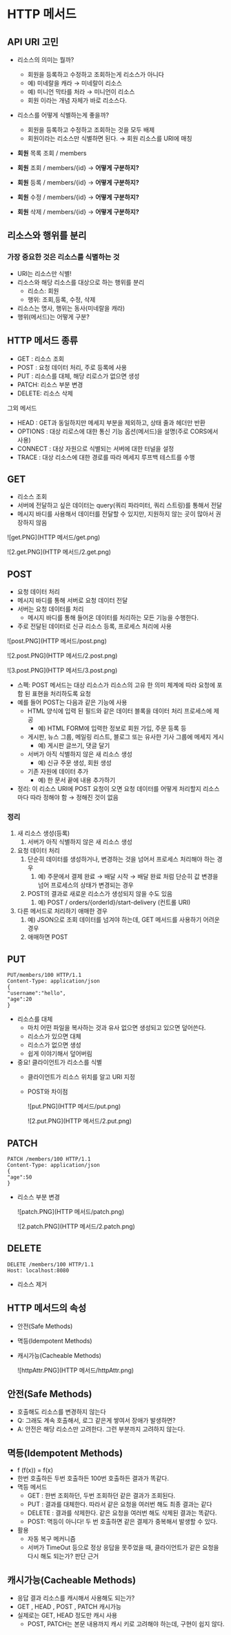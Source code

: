# HTTP 메서드

## API URI 고민

- 리소스의 의미는 뭘까?
    - 회원을 등록하고 수정하고 조회하는게 리소스가 아니다
    - 예) 미네랄을 캐라 → 미네랄이 리소스
    - 예) 미니언 막타를 처라 → 미니언이 리소스
    - 회원 이라는 개념 자체가 바로 리소스다.
- 리소스를 어떻게 식별하는게 좋을까?
    - 회원을 등록하고 수정하고 조회하는 것을 모두 배제
    - 회원이라는 리소스만 식별하면 된다. → 회원 리소스를 URI에 매칭
    
- **회원** 목록 조회 / members
- **회원** 조회 / members/{id} → **어떻게 구분하지?**
- **회원** 등록 / members/{id} → **어떻게 구분하지?**
- **회원** 수정 / members/{id} → **어떻게 구분하지?**
- **회원** 삭제 / members/{id} → **어떻게 구분하지?**

## 리소스와 행위를 분리

### 가장 중요한 것은 리소스를 식별하는 것

- URI는 리소스만 식별!
- 리소스와 해당 리소스를 대상으로 하는 행위를 분리
    - 리소스: 회원
    - 행위: 조회,등록, 수정, 삭제
- 리소스는 명사, 행위는 동사(미네랄을 캐라)
- 행위(메서드)는 어떻게 구분?

## HTTP 메서드 종류

- GET : 리소스 조회
- POST : 요청 데이터 처리, 주로 등록에 사용
- PUT : 리소스를 대체, 해당 리로스가 없으면 생성
- PATCH: 리소스 부분 변경
- DELETE: 리소스 삭제

그외 메서드

- HEAD : GET과 동일하지만 메세지 부분을 제외하고, 상태 줄과 헤더만 반환
- OPTIONS : 대상 리로스에 대한 통신 기능 옵션(메서드)을 설명(주로 CORS에서 사용)
- CONNECT : 대상 자원으로 식별되는 서버에 대한 터널을 설정
- TRACE : 대상 리소스에 대한 경로를 따라 메세지 루프백 테스트를 수행

## GET

- 리소스 조회
- 서버에 전달하고 싶은 데이터는 query(쿼리 파라미터, 쿼리 스트링)를 통해서 전달
- 메시지 바디를 사용해서 데이터를 전달할 수 있지만, 지원하지 않는 곳이 많아서 권장하지 않음

![get.PNG](HTTP 메서드/get.png)

![2.get.PNG](HTTP 메서드/2.get.png)

## POST

- 요청 데이터 처리
- 메시지 바디를 통해 서버로 요청 데이터 전달
- 서버는 요청 데이터를 처리
    - 메시지 바디를 통해 들어온 데이터를 처리하는 모든 기능을 수행한다.
- 주로 전달된 데이터로 신규 리소스 등록, 프로세스 처리에 사용

![post.PNG](HTTP 메서드/post.png)

![2.post.PNG](HTTP 메서드/2.post.png)

![3.post.PNG](HTTP 메서드/3.post.png)

- 스펙: POST 메서드는 대상 리소스가 리소스의 고유 한 의미 체계에 따라 요청에 포함 된 표현을 처리하도록 요청
- 예를 들어 POST는 다음과 같은 기능에 사용
    - HTML 양식에 입력 된 필드와 같은 데이터 블록을 데이터 처리 프로세스에 제공
        - 예) HTML FORM에 입력한 정보로 회원 가입, 주문 등록 등
    - 게시판, 뉴스 그룹, 메일링 리스트, 블로그 또는 유사한 기사 그룹에 메세지 게시
        - 예) 게시판 글쓰기, 댓글 달기
    - 서버가 아직 식별하지 않은 새 리소스 생성
        - 예) 신규 주문 생성, 회원 생성
    - 기존 자원에 데이터 추가
        - 예) 한 문서 끝에 내용 추가하기
- 정리: 이 리소스 URI에 POST 요청이 오면 요청 데이터를 어떻게 처리할지 리소스마다 따라 정해야 함 → 정해진 것이 없음

### 정리

1. 새 리소스 생성(등록)
    1. 서버가 아직 식별하지 않은 새 리소스 생성
2. 요청 데이터 처리
    1. 단순히 데이터를 생성하거나, 변경하는 것을 넘어서 프로세스 처리해야 하는 경우
        1. 예) 주문에서 결제 완료 → 배달 시작 → 배달 완료 처럼 단순히 값 변경을 넘어 프로세스의 상태가 변경되는 경우
    2. POST의 결과로 새로운 리소스가 생성되지 않을 수도 있음
        1. 예) POST / orders/{orderId}/start-delivery (컨트롤 URI)
3. 다른 메서드로 처리하기 애매한 경우
    1. 예) JSON으로 조회 데이터를 넘겨야 하는데, GET 메서드를 사용하기 어려운 경우
    2. 애매하면 POST

## PUT

```markup
PUT/members/100 HTTP/1.1
Content-Type: application/json
{
"username":"hello",
"age":20
}
```

- 리소스를 대체
    - 마치 어떤 파일을 복사하는 것과 유사 없으면 생성되고 있으면 덮어쓴다.
    - 리소스가 있으면 대체
    - 리소스가 없으면 생성
    - 쉽게 이야기해서 덮어버림
- 중요! 클라이언트가 리소스를 식별
    - 클라이언트가 리소스 위치를 알고 URI 지정
    - POST와 차이점
        
        ![put.PNG](HTTP 메서드/put.png)
        
        ![2.put.PNG](HTTP 메서드/2.put.png)
        

## PATCH

```markup
PATCH /members/100 HTTP/1.1
Content-Type: application/json
{
"age":50
}
```

- 리소스 부분 변경
    
    ![patch.PNG](HTTP 메서드/patch.png)
    
    ![2.patch.PNG](HTTP 메서드/2.patch.png)
    

## DELETE

```markup
DELETE /members/100 HTTP/1.1
Host: localhost:8080
```

- 리소스 제거

## HTTP 메서드의 속성

- 안전(Safe Methods)
- 멱등(Idempotent Methods)
- 캐시가능(Cacheable Methods)
    
    ![httpAttr.PNG](HTTP 메서드/httpAttr.png)
    

## 안전(Safe Methods)

- 호출해도 리소스를 변경하지 않는다
- Q: 그래도 계속 호출해서, 로그 같은게 쌓여서 장애가 발생하면?
- A: 안전은 해당 리소스만 고려한다. 그런 부분까지 고려하지 않는다.

## 멱등(Idempotent Methods)

- f (f(x)) = f(x)
- 한번 호출하든 두번 호출하든 100번 호출하든 결과가 똑같다.
- 멱등 메서드
    - GET : 한번 조회하던, 두번 조회하던 같은 결과가 조회된다.
    - PUT : 결과를 대체한다. 따라서 같은 요청을 여러번 해도 최종 결과는 같다
    - DELETE : 결과를 삭제한다. 같은 요청을 여러번 해도 삭제된 결과는 똑같다.
    - POST:  멱등이 아니다! 두 번 호출하면 같은 결제가 중복해서 발생할 수 있다.
- 활용
    - 자동 복구 메커니즘
    - 서버가 TimeOut 등으로 정상 응답을 못주었을 때, 클라이언트가 같은 요청을 다시 해도 되는가? 판단 근거

## 캐시가능(Cacheable Methods)

- 응답 결과 리소스를 캐시해서 사용해도 되는가?
- GET , HEAD , POST , PATCH 캐시가능
- 실제로는 GET, HEAD 정도만 캐시 사용
    - POST, PATCH는 본문 내용까지 캐시 키로 고려해야 하는데, 구현이 쉽지 않다.